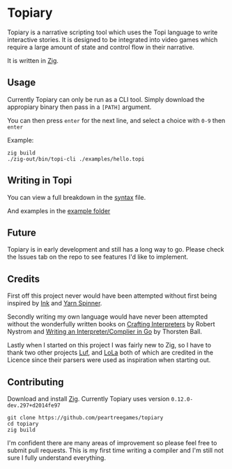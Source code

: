 # Topiary

Topiary is a narrative scripting tool which uses the Topi language to write interactive stories.
It is designed to be integrated into video games which require a large amount of state and control flow in their narrative.

It is written in [Zig](https://ziglang.org).

## Usage

Currently Topiary can only be run as a CLI tool.
Simply download the appropiary binary then pass in a `[PATH]` argument.

You can then press `enter` for the next line, and select a choice with `0-9` then `enter`

Example:
```
zig build
./zig-out/bin/topi-cli ./examples/hello.topi
```

## Writing in Topi

You can view a full breakdown in the [syntax](https://github.com/peartreegames/topiary/blob/main/docs/syntax.md) file.

And examples in the [example folder](https://github.com/peartreegames/topiary/tree/main/examples)

## Future

Topiary is in early development and still has a long way to go.
Please check the Issues tab on the repo to see features I'd like to implement.

## Credits

First off this project never would have been attempted without first being inspired by [Ink](https://github.com/inkle/ink) and [Yarn Spinner](https://yarnspinner.dev). 

Secondly writing my own language would have never been attempted without the wonderfully written books on [Crafting Interpreters](https://craftinginterpreters.com) by Robert Nystrom and [Writing an Interpreter/Complier in Go](https://interpreterbook.com)
by Thorsten Ball. 

Lastly when I started on this project I was fairly new to Zig, so I have to thank two other projects [Luf](https://github.com/Luukdegram/luf/tree/master), 
and [LoLa](https://github.com/MasterQ32/LoLa/tree/master) both of which are credited in the Licence since their parsers were used as inspiration when starting out.

## Contributing

Download and install [Zig](https://ziglang.org). Currently Topiary uses version `0.12.0-dev.297+d2014fe97`

```
git clone https://github.com/peartreegames/topiary
cd topiary
zig build
```

I'm confident there are many areas of improvement so please feel free to submit pull requests.
This is my first time writing a compiler and I'm still not sure I fully understand everything.
